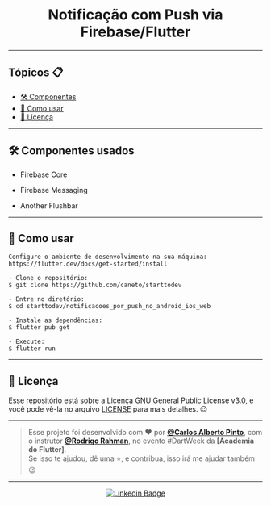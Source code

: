 <h1 align="center">Notificação com Push via Firebase/Flutter</h1>

---

<h2>Tópicos 📋</h2>

   <p>

   - [🛠️ Componentes](#Componentes-usados)
   - [🤔 Como usar](#-como-usar)
   - [📝 Licença](#-licença)

   </p>

---   

<h2>🛠️ Componentes usados </h2>

- Firebase Core
- Firebase Messaging

- Another Flushbar 
  
</p>

---


<h2>🤔 Como usar</h2>

   ```
   Configure o ambiente de desenvolvimento na sua máquina:
   https://flutter.dev/docs/get-started/install

   - Clone o repositório:
   $ git clone https://github.com/caneto/starttodev

   - Entre no diretório:
   $ cd starttodev/notificacoes_por_push_no_android_ios_web

   - Instale as dependências:
   $ flutter pub get

   - Execute:
   $ flutter run
   ```

----

<h2>📝 Licença</h2>

<p>
   Esse repositório está sobre a Licença GNU General Public License v3.0, e você pode vê-la no arquivo <a href="https://github.com/caneto/AppFilmesGetx/blob/main/LICENSE">LICENSE</a> para mais detalhes. 😉
</p>


---

   >Esse projeto foi desenvolvido com ❤️ por **[@Carlos Alberto Pinto](https://www.linkedin.com/in/canetorj/)**, com o instrutor **[@Rodrigo Rahman](https://br.linkedin.com/in/rodrigo-rahman)**, no evento #DartWeek da **[Academia do Flutter]**.<br>
   Se isso te ajudou, dê uma ⭐, e contribua, isso irá me ajudar também 😉

---

   <div align="center">

   [![Linkedin Badge](https://img.shields.io/badge/-Carlos%20Alberto-292929?style=flat-square&logo=Linkedin&logoColor=white&link=https://www.linkedin.com/in/canetorj/)](https://www.linkedin.com/in/canetorj/)

   </div>
